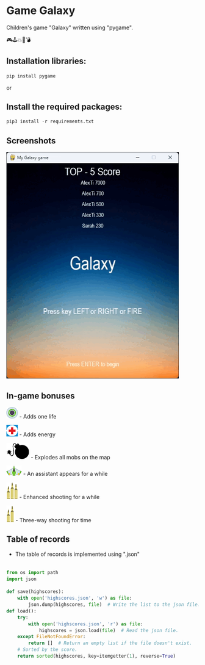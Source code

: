 
# Game Galaxy  

Children's game "Galaxy" written using "pygame". 

🎮🕹️💥🚀💣


## Installation libraries:


```python
pip install pygame
```
or
## Install the required packages:

```python
pip3 install -r requirements.txt
```
    
## Screenshots

![App Screenshot](screenshot/pic1.gif)




## In-game bonuses


![App bonus](screenshot/ufoGreenlife.png) - Adds one life

![App bonus](screenshot/shield_gold.png) - Adds energy

![App bonus](screenshot/bomb.jpg) - Explodes all mobs on the map

![App bonus](screenshot/playerCopyMIni.png) - An assistant appears for a while

![App bonus](screenshot/bulletSpecial.jpg) - Enhanced shooting for a while

![App bonus](screenshot/bolt_gold.png) - Three-way shooting for time
## Table of records

- The table of records is implemented using ".json"

```python

from os import path
import json

def save(highscores):
    with open('highscores.json', 'w') as file:
        json.dump(highscores, file)  # Write the list to the json file.
def load():
    try:
        with open('highscores.json', 'r') as file:
            highscores = json.load(file)  # Read the json file.
    except FileNotFoundError:
        return []  # Return an empty list if the file doesn't exist.
    # Sorted by the score.
    return sorted(highscores, key=itemgetter(1), reverse=True)

```
